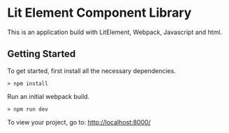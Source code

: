 # Lit Element Component Library

This is an application build with LitElement, Webpack, Javascript and html.

## Getting Started

To get started, first install all the necessary dependencies.
```
> npm install
```

Run an initial webpack build.
```
> npm run dev
```

To view your project, go to: [http://localhost:8000/](http://localhost:8000/)
